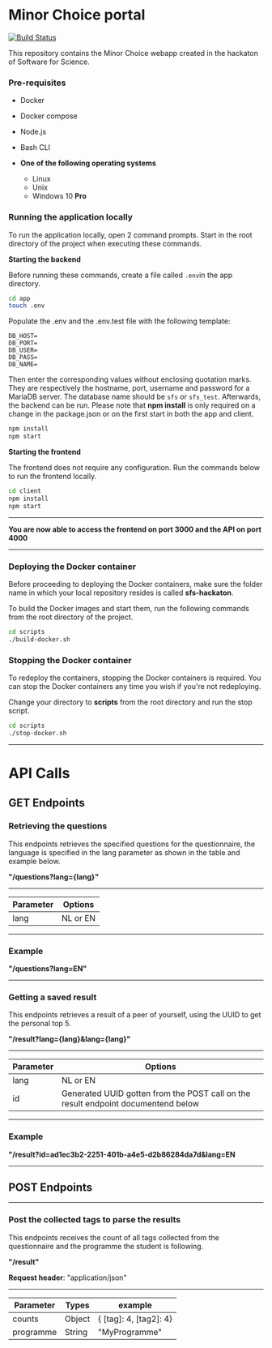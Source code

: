 # Minor Choice portal

[![Build Status](https://travis-ci.org/john-ghatas/sfs-hackaton.svg?branch=development)](https://travis-ci.org/john-ghatas/sfs-hackaton)

This repository contains the Minor Choice webapp created in the hackaton of Software for Science.

<h3>Pre-requisites</h3>

- Docker

- Docker compose

- Node.js

- Bash CLI

- **One of the following operating systems**
  - Linux
  - Unix
  - Windows 10 **Pro**

<h3>Running the application locally</h3>

To run the application locally, open 2 command prompts. Start in the root directory of the project when executing these commands.

**Starting the backend**

Before running these commands, create a file called `.env`in the app directory.

```bash
cd app
touch .env
```

Populate the .env and the .env.test file with the following template:

```
DB_HOST=
DB_PORT=
DB_USER=
DB_PASS=
DB_NAME=
```

Then enter the corresponding values without enclosing quotation marks. They are respectively the hostname, port, username and password for a MariaDB server. The database name should be `sfs` or `sfs_test`. Afterwards, the backend can be run. Please note that **npm install** is only required on a change in the package.json or on the first start in both the app and client.

```bash
npm install
npm start
```

**Starting the frontend**

The frontend does not require any configuration. Run the commands below to run the frontend locally.

```bash
cd client
npm install
npm start
```

---

**You are now able to access the frontend on port 3000 and the API on port 4000**

---

<h3>Deploying the Docker container</h3>

Before proceeding to deploying the Docker containers, make sure the folder name in which your local repository resides is called **sfs-hackaton**.

To build the Docker images and start them, run the following commands from the root directory of the project.

```bash
cd scripts
./build-docker.sh
```

<h3>Stopping the Docker container</h3>

To redeploy the containers, stopping the Docker containers is required. You can stop the Docker containers any time you wish if you're not redeploying.

Change your directory to **scripts** from the root directory and run the stop script.

```bash
cd scripts
./stop-docker.sh
```

---

# API Calls

## GET Endpoints

### Retrieving the questions

This endpoints retrieves the specified questions for the questionnaire, the language is specified in the lang parameter as shown in the table and example below.

**"/questions?lang={lang}"**

---

| Parameter | Options  |
| --------- | -------- |
| lang      | NL or EN |

---

### **Example**

**"/questions?lang=EN"**

---

### Getting a saved result

This endpoints retrieves a result of a peer of yourself, using the UUID to get the personal top 5.

**"/result?lang={lang}&lang={lang}"**

---

| Parameter | Options                                                                           |
| --------- | --------------------------------------------------------------------------------- |
| lang      | NL or EN                                                                          |
| id        | Generated UUID gotten from the POST call on the result endpoint documentend below |

---

### **Example**

**"/result?id=ad1ec3b2-2251-401b-a4e5-d2b86284da7d&lang=EN**

---

## POST Endpoints

---

### Post the collected tags to parse the results

This endpoints receives the count of all tags collected from the questionnaire and the programme the student is following.

**"/result"**

**Request header**: "application/json"

---

| Parameter | Types  | example                |
| --------- | ------ | ---------------------- |
| counts    | Object | { [tag]: 4, [tag2]: 4} |
| programme | String | "MyProgramme"          |
